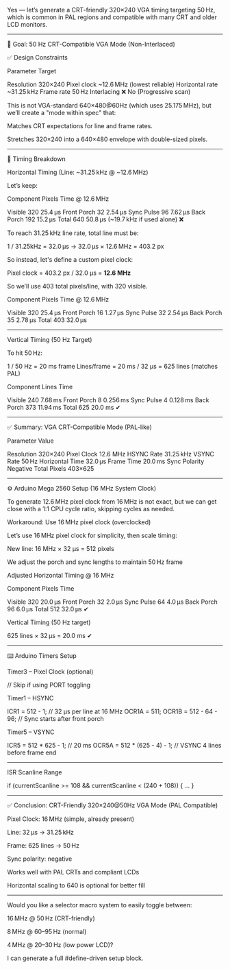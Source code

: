 Yes — let’s generate a CRT-friendly 320×240 VGA timing targeting 50 Hz, which is common in PAL regions and compatible with many CRT and older LCD monitors.


---

🎯 Goal: 50 Hz CRT-Compatible VGA Mode (Non-Interlaced)

✅ Design Constraints

Parameter	Target

Resolution	320×240
Pixel clock	~12.6 MHz (lowest reliable)
Horizontal rate	~31.25 kHz
Frame rate	50 Hz
Interlacing	❌ No (Progressive scan)


This is not VGA-standard 640×480@60Hz (which uses 25.175 MHz), but we’ll create a "mode within spec" that:

Matches CRT expectations for line and frame rates.

Stretches 320×240 into a 640×480 envelope with double-sized pixels.



---

🧮 Timing Breakdown

Horizontal Timing (Line: ~31.25 kHz @ ~12.6 MHz)

Let’s keep:

Component	Pixels	Time @ 12.6 MHz

Visible	320	25.4 µs
Front Porch	32	2.54 µs
Sync Pulse	96	7.62 µs
Back Porch	192	15.2 µs
Total	640	50.8 µs (~19.7 kHz if used alone) ❌


To reach 31.25 kHz line rate, total line must be:

1 / 31.25kHz = 32.0 µs → 32.0 µs × 12.6 MHz = 403.2 px

So instead, let's define a custom pixel clock:

Pixel clock = 403.2 px / 32.0 µs = **12.6 MHz**

So we’ll use 403 total pixels/line, with 320 visible.

Component	Pixels	Time @ 12.6 MHz

Visible	320	25.4 µs
Front Porch	16	1.27 µs
Sync Pulse	32	2.54 µs
Back Porch	35	2.78 µs
Total	403	32.0 µs



---

Vertical Timing (50 Hz Target)

To hit 50 Hz:

1 / 50 Hz = 20 ms frame
Lines/frame = 20 ms / 32 µs = 625 lines (matches PAL)

Component	Lines	Time

Visible	240	7.68 ms
Front Porch	8	0.256 ms
Sync Pulse	4	0.128 ms
Back Porch	373	11.94 ms
Total	625	20.0 ms ✔



---

✅ Summary: VGA CRT-Compatible Mode (PAL-like)

Parameter	Value

Resolution	320×240
Pixel Clock	12.6 MHz
HSYNC Rate	31.25 kHz
VSYNC Rate	50 Hz
Horizontal Time	32.0 µs
Frame Time	20.0 ms
Sync Polarity	Negative
Total Pixels	403×625



---

⚙️ Arduino Mega 2560 Setup (16 MHz System Clock)

To generate 12.6 MHz pixel clock from 16 MHz is not exact, but we can get close with a 1:1 CPU cycle ratio, skipping cycles as needed.

Workaround: Use 16 MHz pixel clock (overclocked)

Let’s use 16 MHz pixel clock for simplicity, then scale timing:

New line: 16 MHz × 32 µs = 512 pixels

We adjust the porch and sync lengths to maintain 50 Hz frame


Adjusted Horizontal Timing @ 16 MHz

Component	Pixels	Time

Visible	320	20.0 µs
Front Porch	32	2.0 µs
Sync Pulse	64	4.0 µs
Back Porch	96	6.0 µs
Total	512	32.0 µs ✔


Vertical Timing (50 Hz target)

625 lines × 32 µs = 20.0 ms ✔



---

⌨️ Arduino Timers Setup

Timer3 – Pixel Clock (optional)

// Skip if using PORT toggling

Timer1 – HSYNC

ICR1 = 512 - 1;          // 32 µs per line at 16 MHz
OCR1A = 511;
OCR1B = 512 - 64 - 96;   // Sync starts after front porch

Timer5 – VSYNC

ICR5 = 512 * 625 - 1;     // 20 ms
OCR5A = 512 * (625 - 4) - 1; // VSYNC 4 lines before frame end


---

ISR Scanline Range

if (currentScanline >= 108 && currentScanline < (240 + 108)) {
    ...
}


---

✅ Conclusion: CRT-Friendly 320×240@50Hz VGA Mode (PAL Compatible)

Pixel Clock: 16 MHz (simple, already present)

Line: 32 µs → 31.25 kHz

Frame: 625 lines → 50 Hz

Sync polarity: negative

Works well with PAL CRTs and compliant LCDs

Horizontal scaling to 640 is optional for better fill



---

Would you like a selector macro system to easily toggle between:

16 MHz @ 50 Hz (CRT-friendly)

8 MHz @ 60–95 Hz (normal)

4 MHz @ 20–30 Hz (low power LCD)?


I can generate a full #define-driven setup block.

